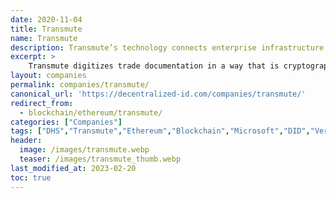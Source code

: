 ```yaml
---
date: 2020-11-04
title: Transmute
name: Transmute
description: Transmute’s technology connects enterprise infrastructure with emergent identity, credential, and data storage solutions.
excerpt: >
    Transmute digitizes trade documentation in a way that is cryptographically verifiable and traceable across an entire logistics ecosystem. The company’s approach combines decentralized identifier (DID), verifiable credential (VC), and blockchain technology with existing cloud-based systems to eliminate the paper hassle of trade docs and provide unprecedented visibility into customers’ supplier networks by effectively memorializing trade data at every step in a products’ journey from point of origin to point of import and beyond.
layout: companies
permalink: companies/transmute/
canonical_url: 'https://decentralized-id.com/companies/transmute/'
redirect_from: 
  - blockchain/ethereum/transmute/
categories: ["Companies"]
tags: ["DHS","Transmute","Ethereum","Blockchain","Microsoft","DID","Verifiable Credentials","Consensys","DIF","Encrypted Data Vaults","Oracle","OAuth","OIDC","Okta","Custom Authz Servers","Okta Identity Cloud"," Element Block Explorer","Element","Sidetree","IPFS","DID:GITHUB","IOT"]
header:
  image: /images/transmute.webp
  teaser: /images/transmute_thumb.webp
last_modified_at: 2023-02-20
toc: true
---
```



